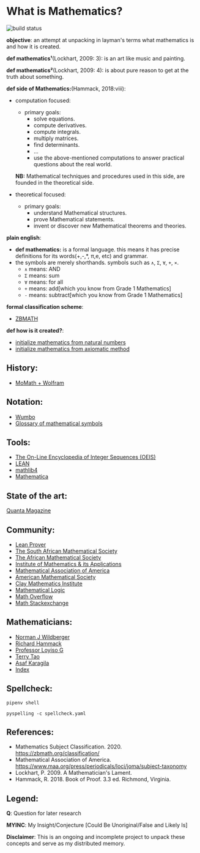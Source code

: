 # What is Mathematics?
![build status](https://github.com/praisetompane/mathematics/actions/workflows/mathematics.yaml/badge.svg) <br>

**objective**: an attempt at unpacking in layman's terms what mathematics is and how it is created.

**def mathematics¹**(Lockhart, 2009: 3): is an art like music and painting.

**def mathematics²**(Lockhart, 2009: 4): is about pure reason to get at the truth about something.

**def side of Mathematics:**(Hammack, 2018:viii):
- computation focused:
     - primary goals:
          - solve equations.
          - compute derivatives.
          - compute integrals.
          - multiply matrices.
          - find determinants.
          - ...
          - use the above-mentioned computations to answer practical questions about the real world.

     **NB:** Mathematical techniques and procedures used in this side, are founded in the theoretical side.
- theoretical focused:
     - primary goals:
          - understand Mathematical structures.
          - prove Mathematical statements.
          - invent or discover new Mathematical theorems and theories.

**plain english**:
- **def mathematics:** is a formal language. this means it has precise definitions for its words(+,-,\*, π,e, etc) and grammar.
- the symbols are merely shorthands.
     symbols such as `∧`, `Σ`, `∀`, `+`, `×`.
     - `∧` means: AND
     - `Σ` means: sum
     - `∀` means: for all
     - `+` means: add[which you know from Grade 1 Mathematics]
     - `-` means: subtract[which you know from Grade 1 Mathematics]

**formal classification scheme**:
- [ZBMATH](https://zbmath.org/classification/)

**def how is it created?**:
- [initialize mathematics from natural numbers](03_mathematical_logic_and_foundations/foundations_numbers_method.txt)
- [initialize mathematics from axiomatic method](03_mathematical_logic_and_foundations/foundations_axiomatic_method.txt)

## History:
- [MoMath + Wolfram](https://history-of-mathematics.org/)

## Notation:
- [Wumbo](https://wumbo.net/symbols/)
- [Glossary of mathematical symbols](https://en.wikipedia.org/wiki/Glossary_of_mathematical_symbols)

## Tools:
- [The On-Line Encyclopedia of Integer Sequences (OEIS)](https://oeis.org)
- [LEAN](https://github.com/leanprover)
- [mathlib4](https://github.com/leanprover-community/mathlib4)
- [Mathematica](https://www.wolfram.com/mathematica/)

## State of the art:
[Quanta Magazine](https://www.quantamagazine.org/mathematics/)

## Community:
- [Lean Prover](https://leanprover.zulipchat.com/)
- [The South African Mathematical Society](http://www.sams.ac.za)
- [The African Mathematical Society](https://aims.ac.za)
- [Institute of Mathematics & its Applications](https://ima.org.uk)
- [Mathematical Association of America](https://www.maa.org)
- [American Mathematical Society](https://www.ams.org/mr-database)
- [Clay Mathematics Institute](https://www.claymath.org/)
- [Mathematical Logic](https://mathematicallogic.com)
- [Math Overflow](https://mathoverflow.net/)
- [Math Stackexchange](https://math.stackexchange.com/)

## Mathematicians:
- [Norman J Wildberger](https://njwildberger.com)
- [Richard Hammack](https://richardhammack.github.io/index.html)
- [Professor Loyiso G](https://www.youtube.com/watch?v=Fwstey-ryP4&list=LL&index=1&t=225s)
- [Terry Tao](https://terrytao.wordpress.com/)
- [Asaf Karagila](https://karagila.org)
- [Index](https://www.math.columbia.edu/~woit/wordpress/)


## Spellcheck:
```shell
pipenv shell
```

```shell
pyspelling -c spellcheck.yaml
```

## References:
- Mathematics Subject Classification. 2020. https://zbmath.org/classification/
- Mathematical Association of America. https://www.maa.org/press/periodicals/loci/joma/subject-taxonomy
- Lockhart, P. 2009. A Mathematician's Lament.
- Hammack, R. 2018. Book of Proof. 3.3 ed. Richmond, Virginia.

## Legend:
**Q**: Question for later research

**MYINC**: My Insight/Conjecture [Could Be Unoriginal/False and Likely Is]

**Disclaimer**: This is an ongoing and incomplete project to unpack these concepts and serve as my distributed memory.